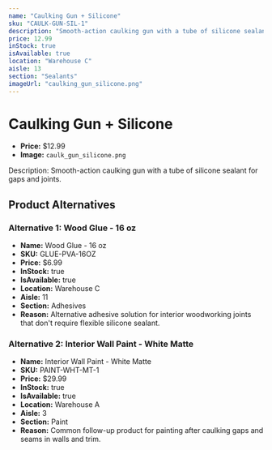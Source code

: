 ```yaml
---
name: "Caulking Gun + Silicone"
sku: "CAULK-GUN-SIL-1"
description: "Smooth-action caulking gun with a tube of silicone sealant for gaps and joints."
price: 12.99
inStock: true
isAvailable: true
location: "Warehouse C"
aisle: 13
section: "Sealants"
imageUrl: "caulking_gun_silicone.png"
---
```


# Caulking Gun + Silicone

- **Price:** $12.99
- **Image:** `caulk_gun_silicone.png`

Description: Smooth-action caulking gun with a tube of silicone sealant for gaps and joints.

## Product Alternatives

### Alternative 1: Wood Glue - 16 oz

- **Name:** Wood Glue - 16 oz
- **SKU:** GLUE-PVA-16OZ
- **Price:** $6.99
- **InStock:** true
- **IsAvailable:** true
- **Location:** Warehouse C
- **Aisle:** 11
- **Section:** Adhesives
- **Reason:** Alternative adhesive solution for interior woodworking joints that don't require flexible silicone sealant.

### Alternative 2: Interior Wall Paint - White Matte

- **Name:** Interior Wall Paint - White Matte
- **SKU:** PAINT-WHT-MT-1
- **Price:** $29.99
- **InStock:** true
- **IsAvailable:** true
- **Location:** Warehouse A
- **Aisle:** 3
- **Section:** Paint
- **Reason:** Common follow-up product for painting after caulking gaps and seams in walls and trim.
